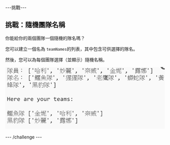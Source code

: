 \---挑戰\---

## 挑戰：隨機團隊名稱

你能給你的兩個團隊一個隨機的隊名嗎？

您可以建立一個名為 `teamNames`的列表，其中包含可供選擇的隊名。

然後，您可以為每個團隊選擇（並顯示）隨機名稱。

![截圖](images/team-finished.png)

\--- /challenge \---
